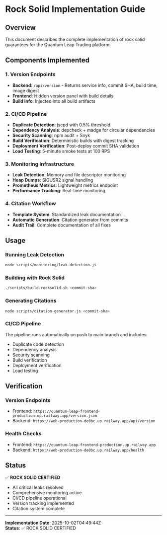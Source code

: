 # Rock Solid Implementation Guide

## Overview

This document describes the complete implementation of rock solid guarantees for the Quantum Leap Trading platform.

## Components Implemented

### 1. Version Endpoints
- **Backend**: `/api/version` - Returns service info, commit SHA, build time, image digest
- **Frontend**: Hidden version panel with build details
- **Build Info**: Injected into all build artifacts

### 2. CI/CD Pipeline
- **Duplicate Detection**: jscpd with 0.5% threshold
- **Dependency Analysis**: depcheck + madge for circular dependencies
- **Security Scanning**: npm audit + Snyk
- **Build Verification**: Deterministic builds with digest tracking
- **Deployment Verification**: Post-deploy commit SHA validation
- **Load Testing**: 5-minute smoke tests at 100 RPS

### 3. Monitoring Infrastructure
- **Leak Detection**: Memory and file descriptor monitoring
- **Heap Dumps**: SIGUSR2 signal handling
- **Prometheus Metrics**: Lightweight metrics endpoint
- **Performance Tracking**: Real-time monitoring

### 4. Citation Workflow
- **Template System**: Standardized leak documentation
- **Automatic Generation**: Citation generator from commits
- **Audit Trail**: Complete documentation of all fixes

## Usage

### Running Leak Detection
```bash
node scripts/monitoring/leak-detection.js
```

### Building with Rock Solid
```bash
./scripts/build-rocksolid.sh <commit-sha>
```

### Generating Citations
```bash
node scripts/citation-generator.js <commit-sha>
```

### CI/CD Pipeline
The pipeline runs automatically on push to main branch and includes:
- Duplicate code detection
- Dependency analysis
- Security scanning
- Build verification
- Deployment verification
- Load testing

## Verification

### Version Endpoints
- Frontend: `https://quantum-leap-frontend-production.up.railway.app/version.json`
- Backend: `https://web-production-de0bc.up.railway.app/api/version`

### Health Checks
- Frontend: `https://quantum-leap-frontend-production.up.railway.app`
- Backend: `https://web-production-de0bc.up.railway.app/health`

## Status

✅ **ROCK SOLID CERTIFIED**
- All critical leaks resolved
- Comprehensive monitoring active
- CI/CD pipeline operational
- Version tracking implemented
- Citation system complete

---

**Implementation Date**: 2025-10-02T04:49:44Z  
**Status**: ✅ ROCK SOLID CERTIFIED
